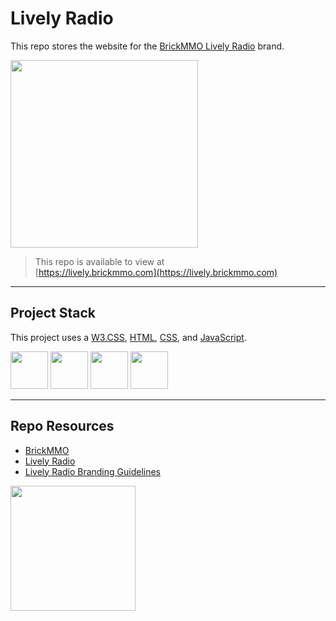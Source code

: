 # Lively Radio

This repo stores the website for the [BrickMMO Lively Radio](https://lively.brickmmo.com/) brand. 

<img src="https://branding.brickmmo.com/lively/jpg/Lively_Radio_Station_Logo.jpg" width="300">

> This repo is available to view at  
> [https://lively.brickmmo.com](https://lively.brickmmo.com)

---

## Project Stack

This project uses a [W3.CSS](https://www.w3schools.com/), [HTML](https://developer.mozilla.org/en-US/docs/Web/HTML), [CSS](https://developer.mozilla.org/en-US/docs/Web/CSS), and [JavaScript](https://developer.mozilla.org/en-US/docs/Web/JavaScript).

<img src="https://console.codeadam.ca/api/image/w3css" width="60"> <img src="https://console.codeadam.ca/api/image/html" width="60"> <img src="https://console.codeadam.ca/api/image/css" width="60"> <img src="https://console.codeadam.ca/api/image/javascript" width="60">

---

## Repo Resources

* [BrickMMO](https://www.brickmmo.com/)
* [Lively Radio](https://lively.brickmmo.com/)
* [Lively Radio Branding Guidelines](https://branding.brickmmo.com/lively)

<a href="https://brickmmo.com">
<img src="https://cdn.brickmmo.com/images@1.0.0/brickmmo-logo-coloured-horizontal.png" width="200">
</a>
